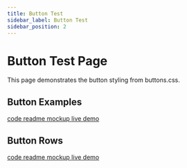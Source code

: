 ```yaml
---
title: Button Test
sidebar_label: Button Test
sidebar_position: 2
---
```


# Button Test Page

This page demonstrates the button styling from buttons.css.

## Button Examples

<a href="https://github.com/lmcrean/example" class="code-btn"><i class="fa fa-code"></i> code </a>
<a href="https://example.com/readme" class="readme-btn"><i class="fa fa-book"></i> readme </a>
<a href="https://figma.com/design" class="figma-btn"><i class="fa fa-paint-brush"></i> mockup </a>
<a href="https://example.com/demo" class="live-demo-btn"><i class="fa fa-play"></i> live demo </a>

## Button Rows

<div>
<a href="https://github.com/lmcrean/example" class="code-btn"><i class="fa fa-code"></i> code </a> <a href="https://example.com/readme" class="readme-btn"><i class="fa fa-book"></i> readme </a> <a href="https://figma.com/design" class="figma-btn"><i class="fa fa-paint-brush"></i> mockup </a> <a href="https://example.com/demo" class="live-demo-btn"><i class="fa fa-play"></i> live demo </a>
</div> 